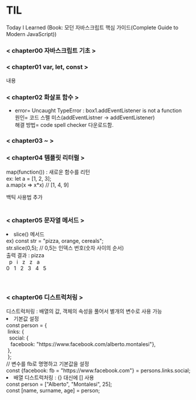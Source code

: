 # TIL
Today I Learned (Book: 모던 자바스크립트 핵심 가이드(Complete Guide to Modern JavaScript))

<h3>< chapter00 자바스크립트 기초 ></h3>  






<h3>< chapter01 var, let, const ></h3>


내용




<h3>< chapter02 화살표 함수 ></h3>


* error= Uncaught TypeError : box1.addEventListener is not a function<br>
  원인= 코드 스펠 미스(addEventListner -> addEventListener)<br>
  해결 방법= code spell checker 다운로드함.<br>


<h3>< chapter03 ~  ></h3>


<h3>< chapter04 템플릿 리터럴 ></h3>
map(function()) : 새로운 함수를 리턴<br>
ex: let a = [1, 2, 3]; <br>
a.map(x => x*x) // [1, 4, 9]<br>

백틱 사용법 추가 <br><br>

<h3>< chapter05 문자열 메서드 ></h3>
  <li> slice() 메서드 <br>
    ex) const str = "pizza, orange, cereals"; <br>
    str.slice(0,5); // 0,5는 인덱스 번호(숫자 사이의 순서) <br>
    출력 결과 : pizza<br>
    &nbsp; p&nbsp;&nbsp; i&nbsp;&nbsp; z&nbsp;&nbsp; z &nbsp;&nbsp;a <br>
    0&nbsp;&nbsp; 1&nbsp;&nbsp; 2&nbsp;&nbsp; 3 &nbsp;&nbsp;4&nbsp;&nbsp; 5 <br><br><br>

<h3>< chapter06 디스트럭처링 ></h3>
디스트럭처링 : 배열의 값, 객체의 속성을 풀어서 별개의 변수로 사용 가능<br>
<li>기본값 설정 <br>
const person = {<br>
&nbsp;links: {<br>
&nbsp;&nbsp;social: {<br>
&nbsp;&nbsp;&nbsp;facebook: "https://www.facebook.com/alberto.montalesi"},<br>
&nbsp;},<br>
&nbsp;};<br>
// 변수를 fb로 명명하고 기본값을 설정<br>
const {facebook: fb = "https://www.facebook.com"} = persons.links.social; </li>
<li> 배열 디스트럭처링 : {} 대신에 [] 사용 <br>
const person = ["Alberto", "Montalesi", 25];<br>
const [name, surname, age] = person;</li>
